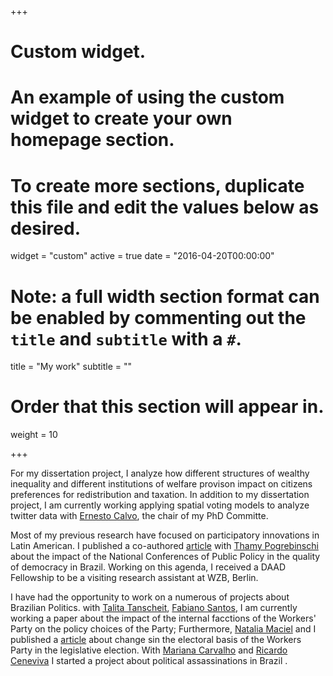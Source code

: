 +++
# Custom widget.
# An example of using the custom widget to create your own homepage section.
# To create more sections, duplicate this file and edit the values below as desired.
widget = "custom"
active = true
date = "2016-04-20T00:00:00"

# Note: a full width section format can be enabled by commenting out the `title` and `subtitle` with a `#`.
title = "My work"
subtitle = ""

# Order that this section will appear in.
weight = 10

+++

For my dissertation project, I analyze how different structures of wealthy inequality and different institutions of welfare provison impact on citizens preferences for redistribution and taxation.  In addition to my dissertation project,  I am currently working applying spatial voting models to analyze twitter data with  [Ernesto Calvo](http://gvptsites.umd.edu/calvo/), the chair of my PhD Committe.


Most of my previous research have focused on participatory innovations in Latin American. I published a co-authored [article](http://www.scielo.br/pdf/dados/v60n1/0011-5258-dados-60-1-0007.pdf) with [Thamy Pogrebinschi](https://thamypogrebinschi.org/) about the impact of the National Conferences of Public Policy in the quality of democracy in Brazil. Working on this agenda, I received a DAAD Fellowship to be a visiting research assistant at WZB, Berlin.  

I have had the opportunity to work on a numerous of projects about Brazilian Politics. with [Talita Tanscheit](http://buscatextual.cnpq.br/buscatextual/visualizacv.do?id=K4451567H6), [Fabiano Santos](http://buscatextual.cnpq.br/buscatextual/visualizacv.do?id=K4782116Z3), I am currently working a paper about the impact of the internal facctions of the Workers' Party on the policy choices of the Party; Furthermore,  [Natalia Maciel](http://buscatextual.cnpq.br/buscatextual/visualizacv.do?id=K4219233E9) and I published a [article](http://www.scielo.br/pdf/op/v23n1/1807-0191-op-23-1-0096.pdf) about change sin the electoral basis of the Workers Party in the legislative election. With [Mariana Carvalho](http://www.maricarvalho.com/) and [Ricardo Ceneviva](https://scholar.google.com/citations?user=3QSu1FoAAAAJ&hl=en)  I started a project about political assassinations in Brazil . 



